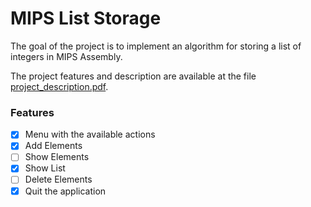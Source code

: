 # MIPS List Storage

The goal of the project is to implement an algorithm for storing a list of integers in MIPS Assembly. 

The project features and description are available at the file [project_description.pdf](project_description.pdf).

### Features
- [X] Menu with the available actions
- [X] Add Elements
- [ ] Show Elements
- [X] Show List 
- [ ] Delete Elements
- [X] Quit the application
